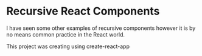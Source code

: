 # Recursive React Components
I have seen some other examples of recursive components however it is by no means common practice in the React world.

This project was creating using create-react-app